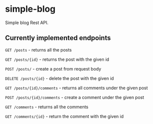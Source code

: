 # simple-blog
Simple blog Rest API. 

## Currently implemented endpoints

`GET /posts` - returns all the posts

`GET /posts/{id}` - returns the post with the given id

`POST /posts/` - create a post from request body

`DELETE /posts/{id}` - delete the post with the given id

`GET /posts/{id}/comments` - returns all comments under the given post

`POST /posts/{id}/comments` - create a comment under the given post

`GET /comments` - returns all the comments

`GET /comments/{id}` - return the comment with the given id
